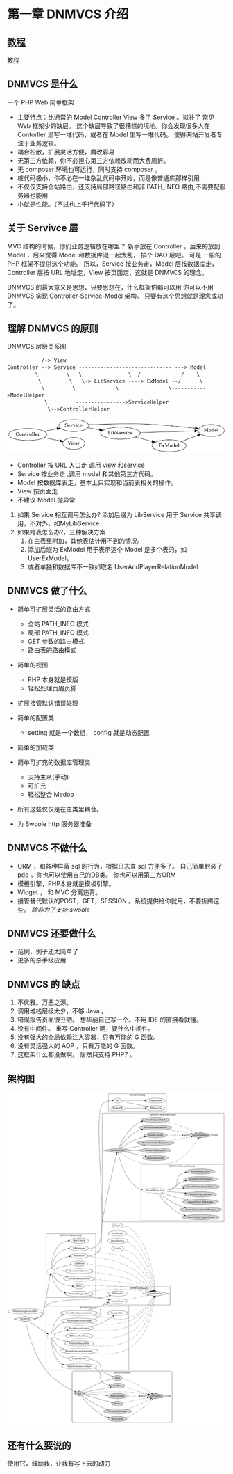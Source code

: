 # 第一章 DNMVCS 介绍

##  [教程](tutorial.md)

 [教程](tutorial.md)

## DNMVCS 是什么

一个 PHP Web 简单框架 

* 主要特点：比通常的 Model Controller View 多了 Service 。拟补了 常见 Web 框架少的缺层。
这个缺层导致了很糟糕的境地。你会发现很多人在 Contorller 里写一堆代码，或者在 Model 里写一堆代码。
使得网站开发者专注于业务逻辑。
* 耦合松散，扩展灵活方便，魔改容易
* 无第三方依赖，你不必担心第三方依赖改动而大费周折。
* 无 composer 环境也可运行，同时支持 composer 。
* 桩代码极小，你不必在一堆杂乱代码中开始，而是像普通库那样引用
* 不仅仅支持全站路由，还支持局部路径路由和非 PATH_INFO 路由,不需要配服务器也能用
* 小就是性能。（不过也上千行代码了）

## 关于 Servivce 层

MVC 结构的时候，你们业务逻辑放在哪里？
新手放在 Controller ，后来的放到 Model ，后来觉得 Model 和数据库混一起太乱， 搞个 DAO 层吧。
可是 一般的 PHP 框架不提供这个功能。
所以，Service 按业务走，Model 层按数据库走，Controller 层按 URL 地址走，View 按页面走，这就是 DNMVCS 的理念。

DNMVCS 的最大意义是思想，只要思想在，什么框架你都可以用
你可以不用 DNMVCS 实现 Controller-Service-Model 架构。
只要有这个思想就是理念成功了。

## 理解 DNMVCS 的原则

DNMVCS 层级关系图

```text
           /-> View
Controller --> Service ------------------------------ ---> Model
         \         \   \               \  /             /    \
          \         \   \-> LibService ----> ExModel --/      \
           \         \             \                \----------->ModelHelper
            \         ---------------->ServiceHelper
             \-->ControllerHelper
```
![arch](arch.gv.png)

* Controller 按 URL 入口走 调用 view 和service
* Service 按业务走 ,调用 model 和其他第三方代码。
* Model 按数据库表走，基本上只实现和当前表相关的操作。
* View 按页面走
* 不建议 Model 抛异常

1. 如果 Service 相互调用怎么办?
添加后缀为 LibService 用于 Service 共享调用，不对外，如MyLibService
2. 如果跨表怎么办?，三种解决方案
    1. 在主表里附加，其他表估计用不到的情况。
    2. 添加后缀为 ExModel 用于表示这个 Model 是多个表的，如 UserExModel。
    3. 或者单独和数据库不一致如取名 UserAndPlayerRelationModel

## DNMVCS 做了什么

* 简单可扩展灵活的路由方式
    * 全站 PATH_INFO 模式
    * 局部 PATH_INFO 模式
    * GET 参数的路由模式
    * 路由表的路由模式

* 简单的视图
    * PHP 本身就是模版
    * 轻松处理页眉页脚
* 扩展接管默认错误处理
* 简单的配置类
    * setting 就是一个数组， config 就是动态配置
* 简单的加载类 
* 简单可扩充的数据库管理类
    * 支持主从(手动)
    * 可扩充
    * 轻松整合 Medoo
* 所有这些仅仅是在主类里耦合。
* 为 Swoole http 服务器准备

## DNMVCS 不做什么

* ORM ，和各种屏蔽 sql 的行为，根据日志查 sql 方便多了。 自己简单封装了 pdo 。你也可以使用自己的DB类。 你也可以用第三方ORM
* 模板引擎，PHP本身就是模板引擎。
* Widget ， 和 MVC 分离违背。
* 接管替代默认的POST，GET，SESSION 。系统提供给你就用，不要折腾这些。 *除非为了支持 swoole*

## DNMVCS 还要做什么
* 范例，例子还太简单了
* 更多的杀手级应用

## DNMVCS 的 缺点

1. 不优雅。万恶之源。
2. 调用堆栈层级太少，不够 Java 。
4. 错误报告页面很丑陋。 想华丽自己写一个。不用 IDE 的直接看就懂。
5. 没有中间件。 重写 Controller 啊，要什么中间件。
6. 没有强大的全局依赖注入容器，只有万能的 G 函数。
7. 没有灵活强大的 AOP ，只有万能的 G 函数。
8. 这框架什么都没做啊。 居然只支持 PHP7 。

## 架构图
![dnmvcs](dnmvcs.gv.png)

## 还有什么要说的

使用它，鼓励我，让我有写下去的动力



